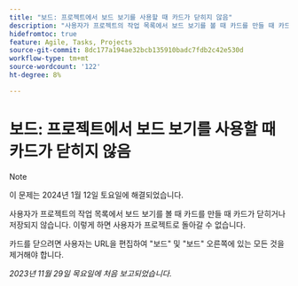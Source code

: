 ```yaml
---
title: "보드: 프로젝트에서 보드 보기를 사용할 때 카드가 닫히지 않음"
description: "사용자가 프로젝트의 작업 목록에서 보드 보기를 볼 때 카드를 만들 때 카드가 닫히거나 저장되지 않습니다. 따라서 사용자가 프로젝트로 돌아갈 수 없습니다."
hidefromtoc: true
feature: Agile, Tasks, Projects
source-git-commit: 8dc177a194ae32bcb135910badc7fdb2c42e530d
workflow-type: tm+mt
source-wordcount: '122'
ht-degree: 8%

---
```



# 보드: 프로젝트에서 보드 보기를 사용할 때 카드가 닫히지 않음

>[!NOTE]
>
>이 문제는 2024년 1월 12일 토요일에 해결되었습니다.

사용자가 프로젝트의 작업 목록에서 보드 보기를 볼 때 카드를 만들 때 카드가 닫히거나 저장되지 않습니다. 이렇게 하면 사용자가 프로젝트로 돌아갈 수 없습니다.

카드를 닫으려면 사용자는 URL을 편집하여 &quot;보드&quot; 및 &quot;보드&quot; 오른쪽에 있는 모든 것을 제거해야 합니다.

_2023년 11월 29일 목요일에 처음 보고되었습니다._
